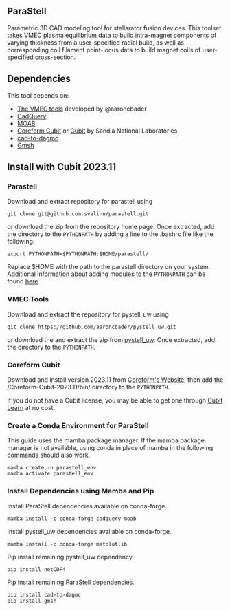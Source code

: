 ## ParaStell
Parametric 3D CAD modeling tool for stellarator fusion devices. This toolset takes VMEC plasma equilibrium data to build intra-magnet components of varying thickness from a user-specified radial build, as well as corresponding coil filament point-locus data to build magnet coils of user-specified cross-section.

## Dependencies
This tool depends on:

- [The VMEC tools](https://github.com/aaroncbader/pystell_uw) developed by @aaroncbader 
- [CadQuery](https://cadquery.readthedocs.io/en/latest/installation.html)
- [MOAB](https://bitbucket.org/fathomteam/moab/src/master/)
- [Coreform Cubit](https://coreform.com/products/downloads/) or [Cubit](https://cubit.sandia.gov/downloads/) by Sandia National Laboratories
- [cad-to-dagmc](https://pypi.org/project/cad-to-dagmc/)
- [Gmsh](https://pypi.org/project/gmsh/)

## Install with Cubit 2023.11

### Parastell
Download and extract repository for parastell using

```
git clone git@github.com:svalinn/parastell.git
```

or download the zip from the repository home page. Once extracted, add the directory to the `PYTHONPATH` by adding a line to the .bashrc file like the following:

```
export PYTHONPATH=$PYTHONPATH:$HOME/parastell/
```

Replace $HOME with the path to the parastell directory on your system. Additional information about adding modules to the `PYTHONPATH` can be found [here](https://www.tutorialspoint.com/How-to-set-python-environment-variable-PYTHONPATH-on-Linux).

### VMEC Tools
Download and extract the repository for pystell_uw using

```
git clone https://github.com/aaroncbader/pystell_uw.git
```

or download the and extract the zip from [pystell_uw](https://github.com/aaroncbader/pystell_uw). Once extracted, add the directory to the `PYTHONPATH`.

### Coreform Cubit
Download and install version 2023.11 from [Coreform's Website](https://coreform.com/products/downloads/), then add the /Coreform-Cubit-2023.11/bin/ directory to the `PYTHONPATH`.

If you do not have a Cubit license, you may be able to get one through [Cubit Learn](https://coreform.com/products/coreform-cubit/free-meshing-software/) at no cost.

### Create a Conda Environment for ParaStell
This guide uses the mamba package manager. If the mamba package manager is not available, using conda in place of mamba in the following commands should also work.

```
mamba create -n parastell_env
mamba activate parastell_env
``````

### Install Dependencies using Mamba and Pip
Install ParaStell dependencies available on conda-forge.

```
mamba install -c conda-forge cadquery moab
```

Install pystell_uw dependencies available on conda-forge.

```
mamba install -c conda-forge matplotlib
```

Pip install remaining pystell_uw dependency.

```
pip install netCDF4
```

Pip install remaining ParaStell dependencies.

```
pip install cad-to-dagmc
pip install gmsh
```
